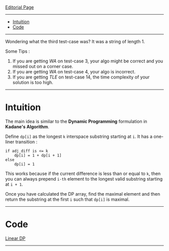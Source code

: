 [Editorial Page](../fractal-set-2.md)

----

<!-- vim-markdown-toc GFM -->

* [Intuition](#intuition)
* [Code](#code)

<!-- vim-markdown-toc -->

----

Wondering what the third test-case was? It was a string of length 1.

Some Tips :

1. If you are getting *WA* on test-case 3, your algo might be correct and you missed out on a corner case.
2. If you are getting *WA* on test-case 4, your algo is incorrect.
3. If you are getting *TLE* on test-case 14, the time complexity of your solution is too high.

----

# Intuition
The main idea is similar to the **Dynamic Programming** formulation in **Kadane's Algorithm**.

Define `dp[i]` as the longest `k` interspace substring starting at `i`. It has a one-liner transition :

```
if adj_diff is <= k
	dp[i] = 1 + dp[i + 1]
else
	dp[i] = 1
```

This works because if the current difference is less than or equal to `k`, then you can always prepend `i-th` element to the longest valid substring starting at `i + 1`.

Once you have calculated the DP array, find the maximal element and then return the substring at the first `i` such that `dp[i]` is maximal.

----

# Code
[Linear DP](solution.cpp)

----
